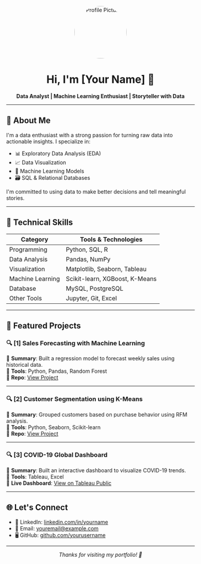<!-- 📸 Insert profile image: Upload your image (e.g., 'profile.jpg') to the repo root -->
<p align="center">
  <img src="profile.jpg" width="140" height="140" style="border-radius: 50%;" alt="Profile Picture">
</p>

<h1 align="center">Hi, I'm [Your Name] 👋</h1>
<p align="center">
  <b>Data Analyst | Machine Learning Enthusiast | Storyteller with Data</b>
</p>

---

## 📌 About Me

I'm a data enthusiast with a strong passion for turning raw data into actionable insights. I specialize in:

- 📊 Exploratory Data Analysis (EDA)
- 📈 Data Visualization
- 🧠 Machine Learning Models
- 🗃️ SQL & Relational Databases

I'm committed to using data to make better decisions and tell meaningful stories.

---

## 🧠 Technical Skills

| Category       | Tools & Technologies |
|----------------|----------------------|
| Programming    | Python, SQL, R       |
| Data Analysis  | Pandas, NumPy        |
| Visualization  | Matplotlib, Seaborn, Tableau |
| Machine Learning | Scikit-learn, XGBoost, K-Means |
| Database       | MySQL, PostgreSQL    |
| Other Tools    | Jupyter, Git, Excel  |

---

## 📁 Featured Projects

### 🔍 [1] Sales Forecasting with Machine Learning  
📌 **Summary**: Built a regression model to forecast weekly sales using historical data.  
🧰 **Tools**: Python, Pandas, Random Forest  
🔗 **Repo**: [View Project](https://github.com/yourusername/sales-forecasting)

---

### 🔍 [2] Customer Segmentation using K-Means  
📌 **Summary**: Grouped customers based on purchase behavior using RFM analysis.  
🧰 **Tools**: Python, Seaborn, Scikit-learn  
🔗 **Repo**: [View Project](https://github.com/yourusername/customer-segmentation)

---

### 🔍 [3] COVID-19 Global Dashboard  
📌 **Summary**: Built an interactive dashboard to visualize COVID-19 trends.  
🧰 **Tools**: Tableau, Excel  
🔗 **Live Dashboard**: [View on Tableau Public](https://public.tableau.com/app/profile/yourname)

---

## 🌐 Let's Connect

- 💼 LinkedIn: [linkedin.com/in/yourname](https://linkedin.com/in/yourname)
- 📧 Email: [youremail@example.com](mailto:youremail@example.com)
- 🖥️ GitHub: [github.com/yourusername](https://github.com/yourusername)

---

<p align="center">
  <i>Thanks for visiting my portfolio! 🚀</i>
</p>
